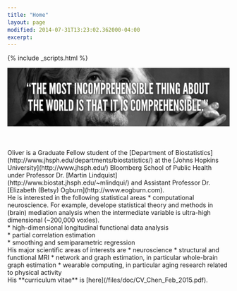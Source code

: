 ```yaml
---
title: "Home"
layout: page
modified: 2014-07-31T13:23:02.362000-04:00
excerpt: 
---
```

{% include _scripts.html %}

![x](/images/Einstein.jpg)

<br />
<br />
Oliver is a Graduate Fellow student of the [Department of Biostatistics](http://www.jhsph.edu/departments/biostatistics/) at the [Johns Hopkins University](http://www.jhsph.edu/) Bloomberg School of Public Health under Professor Dr. [Martin Lindquist](http://www.biostat.jhsph.edu/~mlindqui/) and Assistant Professor Dr. [Elizabeth (Betsy) Ogburn](http://www.eogburn.com).

<br />
He is interested in the following statistical areas
* computational neuroscience. For example, develope statistical theory and methods in (brain) mediation analysis when the intermediate variable is ultra-high dimensional (~200,000 voxles).
<br />
* high-dimensional longitudinal functional data analysis
<br />
* partial correlation estimation
<br />
* smoothing and semiparametric regression

<br />
His major scientific areas of interests are
* neuroscience
* structural and functional MRI
* network and graph estimation, in particular whole-brain graph estimation
* wearable computing, in particular aging research related to physical activity


<br />
His **curriculum vitae** is [here](/files/doc/CV_Chen_Feb_2015.pdf).